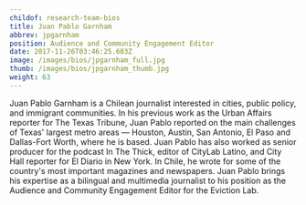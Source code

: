 ```yaml
---
childof: research-team-bios
title: Juan Pablo Garnham
abbrev: jpgarnham
position: Audience and Community Engagement Editor
date: 2017-11-26T03:46:25.603Z
image: /images/bios/jpgarnham_full.jpg
thumb: /images/bios/jpgarnham_thumb.jpg
weight: 63
---
```

Juan Pablo Garnham is a Chilean journalist interested in cities, public policy, and immigrant communities. In his previous work as the Urban Affairs reporter for The Texas Tribune, Juan Pablo reported on the main challenges of Texas' largest metro areas — Houston, Austin, San Antonio, El Paso and Dallas-Fort Worth, where he is based. Juan Pablo has also worked as senior producer for the podcast In The Thick, editor of CityLab Latino, and City Hall reporter for El Diario in New York. In Chile, he wrote for some of the country's most important magazines and newspapers. Juan Pablo brings his expertise as a bilingual and multimedia journalist to his position as the Audience and Community Engagement Editor for the Eviction Lab. 




